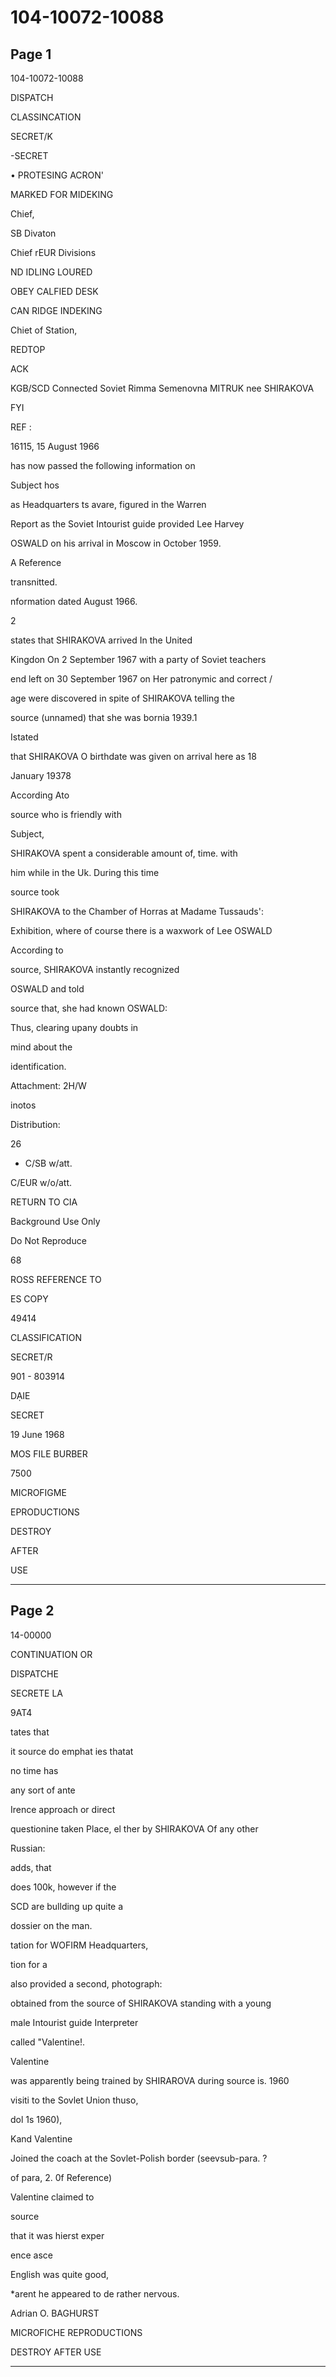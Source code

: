 # 104-10072-10088

## Page 1

104-10072-10088

DISPATCH

CLASSINCATION

SECRET/K

-SECRET

• PROTESING ACRON'

MARKED FOR MIDEKING

Chief,

SB Divaton

Chief rEUR Divisions

ND IDLING LOURED

OBEY CALFIED DESK

CAN RIDGE INDEKING

Chiet of Station,

REDTOP

ACK

KGB/SCD Connected Soviet Rimma Semenovna MITRUK nee SHIRAKOVA

FYI

REF :

16115, 15 August 1966

has now passed the following information on

Subject hos

as Headquarters ts avare, figured in the Warren

Report as the Soviet Intourist guide provided Lee Harvey

OSWALD on his arrival in Moscow in October 1959.

A Reference

transnitted.

nformation dated August 1966.

2

states that SHIRAKOVA arrived In the United

Kingdon On 2 September 1967 with a party of Soviet teachers

end left on 30 September 1967 on Her patronymic and correct /

age were discovered in spite of SHIRAKOVA telling the

source (unnamed) that she was bornia 1939.1

Istated

that SHIRAKOVA O birthdate was given on arrival here as 18

January 19378

According Ato

source who is friendly with

Subject,

SHIRAKOVA spent a considerable amount of, time. with

him while in the Uk. During this time

source took

SHIRAKOVA to the Chamber of Horras at Madame Tussauds':

Exhibition, where of course there is a waxwork of Lee OSWALD

According to

source, SHIRAKOVA instantly recognized

OSWALD and told

source that, she had known OSWALD:

Thus, clearing upany doubts in

mind about the

identification.

Attachment: 2H/W

inotos

Distribution:

26

- C/SB w/att.

C/EUR w/o/att.

RETURN TO CIA

Background Use Only

Do Not Reproduce

68

ROSS REFERENCE TO

ES COPY

49414

CLASSIFICATION

SECRET/R

901 - 803914

DẠIE

SECRET

19 June 1968

MOS FILE BURBER

7500

MICROFIGME

EPRODUCTIONS

DESTROY

AFTER

USE

---

## Page 2

14-00000

CONTINUATION OR

DISPATCHE

SECRETE LA

9AT4

tates that

it source do emphat ies thatat

no time has

any sort of ante

Irence approach or direct

questionine taken Place, el ther by SHIRAKOVA Of any other

Russian:

adds, that

does 100k, however if the

SCD are bullding up quite a

dossier on the man.

tation for WOFIRM Headquarters,

tion for a

also provided a second, photograph:

obtained from the source of SHIRAKOVA standing with a young

male Intourist guide Interpreter

called "Valentine!.

Valentine

was apparently being trained by SHIRAROVA during source is. 1960

visiti to the Sovlet Union thuso,

dol 1s 1960),

Kand Valentine

Joined the coach at the Sovlet-Polish border (seevsub-para. ?

of para, 2. 0f Reference)

Valentine claimed to

source

that it was hierst exper

ence asce

English was quite good,

*arent he appeared to de rather nervous.

Adrian O. BAGHURST

MICROFICHE REPRODUCTIONS

DESTROY AFTER USE

---

